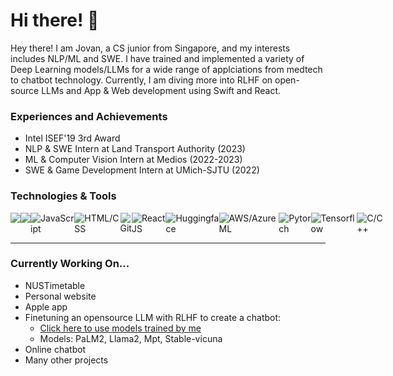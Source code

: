 # Hi there! 👋
Hey there! I am Jovan, a CS junior from Singapore, and my interests includes NLP/ML and SWE. I have trained and implemented a variety of Deep Learning models/LLMs for a wide range of applciations from medtech to chatbot technology. Currently, I am diving more into RLHF on open-source LLMs and App & Web development using Swift and React.

### Experiences and Achievements
- Intel ISEF'19 3rd Award
- NLP & SWE Intern at Land Transport Authority (2023) 
- ML & Computer Vision Intern at Medios (2022-2023)
- SWE & Game Development Intern at UMich-SJTU (2022)

### Technologies & Tools
<div style="display: flex">
  <img src="https://img.shields.io/badge/-Python-red"/>
  <img src="https://img.shields.io/badge/-Swift-orange"/>
  <img alt="JavaScript" src="https://img.shields.io/badge/-Javascript-yellow" />
  <img alt="HTML/CSS" src="https://img.shields.io/badge/-HTML%2FCSS-yellowgreen" />
  <img alt="Git" src="https://img.shields.io/badge/-Git-green" />
  <img alt="ReactJS" src="https://img.shields.io/badge/-ReactJS-green" />
  <img alt="Huggingface" src="https://img.shields.io/badge/-Huggingface-61b083" />
  <img alt="AWS/AzureML" src="https://img.shields.io/badge/-AWS/AzureML-4ca158" />
  <img alt="Pytorch" src="https://img.shields.io/badge/-Pytorch-3e8bc3" />
  <img alt="Tensorflow" src="https://img.shields.io/badge/-Tensorflow-3e8bc3" />
  <img alt="C/C++" src="https://img.shields.io/badge/-C/C++-8c5aee" />
</div>
<hr>

### Currently Working On...
- NUSTimetable
- Personal website
- Apple app
- Finetuning an opensource LLM with RLHF to create a chatbot:
  - [Click here to use models trained by me](https://huggingface.co/TheTravellingEngineer)
  - Models: PaLM2, Llama2, Mpt, Stable-vicuna
- Online chatbot 
- Many other projects

<!-- ### Find me at...
[My Website!]() <br>
Drop a mail to me through my website, simply click on the mail icon, type your message and send it! -->

<!--
**JovanYap/JovanYap** is a ✨ _special_ ✨ repository because its `README.md` (this file) appears on your GitHub profile.

Here are some ideas to get you started:

- 🔭 I’m currently working on ...
- 🌱 I’m currently learning ...
- 👯 I’m looking to collaborate on ...
- 🤔 I’m looking for help with ...
- 💬 Ask me about ...
- 📫 How to reach me: ...
- 😄 Pronouns: ...
- ⚡ Fun fact: ...
-->
